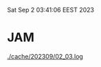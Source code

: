 Sat Sep  2 03:41:06 EEST 2023
# JAM
<a href='./cache/202309/02_03.log'>./cache/202309/02_03.log</a>
